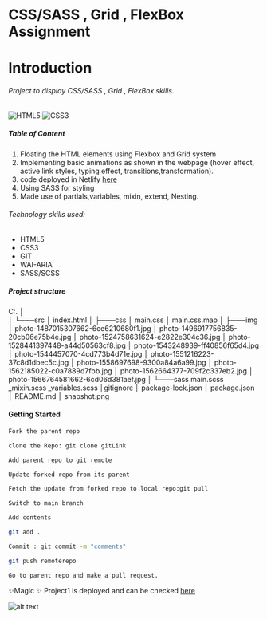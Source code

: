 # CSS/SASS , Grid , FlexBox Assignment

# Introduction
###### Project to display  CSS/SASS , Grid , FlexBox  skills.

![HTML5](https://img.shields.io/badge/html5-%23E34F26.svg?style=for-the-badge&logo=html5&logoColor=white)
![CSS3](https://img.shields.io/badge/css3-%231572B6.svg?style=for-the-badge&logo=css3&logoColor=white)
##### Table of Content

1. Floating the HTML elements using Flexbox and Grid system
2. Implementing basic animations as shown in the webpage (hover effect,
active link styles, typing effect, transitions,transformation).
3. code deployed in Netlify [here](https://timely-seahorse-46b441.netlify.app/) 
4. Using SASS for styling
5. Made use of partials,variables, mixin, extend, Nesting.

###### Technology skills used:
- HTML5
- CSS3
- GIT
- WAI-ARIA
- SASS/SCSS

##### Project structure

C:.
│  
│
└───src
    │   index.html
    │
    ├───css
    │       main.css
    │       main.css.map
    │
    ├───img
    │       photo-1487015307662-6ce6210680f1.jpg
    │       photo-1496917756835-20cb06e75b4e.jpg
    │       photo-1524758631624-e2822e304c36.jpg
    │       photo-1528441397448-a44d50563cf8.jpg
    │       photo-1543248939-ff40856f65d4.jpg
    │       photo-1544457070-4cd773b4d71e.jpg
    │       photo-1551216223-37c8d1dbec5c.jpg
    │       photo-1558697698-9300a84a6a99.jpg
    │       photo-1562185022-c0a7889d7fbb.jpg
    │       photo-1562664377-709f2c337eb2.jpg
    │       photo-1566764581662-6cd06d381aef.jpg
    │
    └───sass
            main.scss
            _mixin.scss
            _variables.scss
    │gitignore
    │  package-lock.json
    │   package.json
    │   README.md
    │   snapshot.png

#### Getting Started

```sh
Fork the parent repo
```
```sh
clone the Repo: git clone gitLink
```
```sh
Add parent repo to git remote
```
```sh
Update forked repo from its parent
```
```sh
Fetch the update from forked repo to local repo:git pull
```
```sh
Switch to main branch
```
```sh
Add contents
```
```sh
git add .
```
```sh
Commit : git commit -m "comments"
```
```sh
git push remoterepo
```
```sh
Go to parent repo and make a pull request.
```

 ✨Magic ✨
Project1 is deployed and can be checked [here](https://timely-seahorse-46b441.netlify.app/) 

![alt text](https://github.com/smitha-2020/fs13-CSS-SASS/blob/main/snapshot.png)
